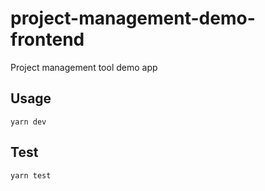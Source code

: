 # project-management-demo-frontend
Project management tool demo app

## Usage

```
yarn dev
```

## Test
```
yarn test
```
